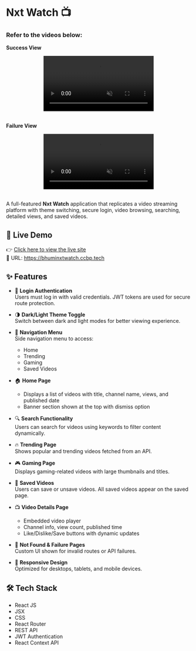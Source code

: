 # Nxt Watch 📺

### Refer to the videos below:

**Success View** <br/>

<div style="text-align: center;">
     <video style="max-width:80%;box-shadow:0 2.8px 2.2px rgba(0, 0, 0, 0.12);outline:none;" loop="true" autoplay="autoplay" controls="controls" muted>
    <source src="https://assets.ccbp.in/frontend/content/react-js/nxt-watch-output-v0.mp4" type="video/mp4">
  </video>
</div>
<br/>

**Failure View** <br/>

<div style="text-align: center;">
    <video style="max-width:80%;box-shadow:0 2.8px 2.2px rgba(0, 0, 0, 0.12);outline:none;" loop="true" autoplay="autoplay" controls="controls" muted>
    <source src="https://assets.ccbp.in/frontend/content/react-js/nxt-watch-failure-output-v0.mp4" type="video/mp4">
  </video>
</div>
<br/>



A full-featured **Nxt Watch** application that replicates a video streaming platform with theme switching, secure login, video browsing, searching, detailed views, and saved videos.

## 🚀 Live Demo

👉 [Click here to view the live site](https://bhuminxtwatch.ccbp.tech)  
🔗 URL: https://bhuminxtwatch.ccbp.tech

## ✨ Features

- 🔐 **Login Authentication**  
  Users must log in with valid credentials. JWT tokens are used for secure route protection.

- 🌗 **Dark/Light Theme Toggle**  
  Switch between dark and light modes for better viewing experience.

- 🧭 **Navigation Menu**  
  Side navigation menu to access:
  - Home
  - Trending
  - Gaming
  - Saved Videos

- 🏠 **Home Page**  
  - Displays a list of videos with title, channel name, views, and published date  
  - Banner section shown at the top with dismiss option

- 🔍 **Search Functionality**  
  Users can search for videos using keywords to filter content dynamically.

- 🔥 **Trending Page**  
  Shows popular and trending videos fetched from an API.

- 🎮 **Gaming Page**  
  Displays gaming-related videos with large thumbnails and titles.

- 💾 **Saved Videos**  
  Users can save or unsave videos. All saved videos appear on the saved page.

- 📺 **Video Details Page**  
  - Embedded video player  
  - Channel info, view count, published time  
  - Like/Dislike/Save buttons with dynamic updates  

- 🚫 **Not Found & Failure Pages**  
  Custom UI shown for invalid routes or API failures.

- 📱 **Responsive Design**  
  Optimized for desktops, tablets, and mobile devices.

## 🛠️ Tech Stack

- React JS  
- JSX  
- CSS  
- React Router  
- REST API  
- JWT Authentication  
- React Context API

